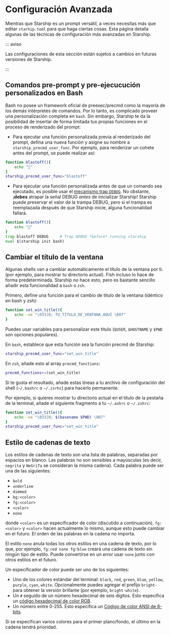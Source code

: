 # Configuración Avanzada

Mientras que Starship es un prompt versátil, a veces necesitas más que editar `starhip.toml` para que haga ciertas cosas. Esta página detalla algunas de las técnicas de configuración más avanzadas en Starship.

::: aviso

Las configuraciones de esta sección están sujetos a cambios en futuras versiones de Starship.

:::

## Comandos pre-prompt y pre-ejecucución personalizados en Bash

Bash no posee un framework oficial de preexec/precmd como la mayoría de los demás intérpretes de comandos. Por lo tanto, es complicado proveer una personalización completa en `bash`. Sin embargo, Starship te da la posibilidad de insertar de forma limitada tus propias funciones en el proceso de renderizado del prompt:

- Para ejecutar una función personalizada previa al renderizado del prompt, defina una nueva función y asigne su nombre a `starship_precmd_user_func`. Por ejemplo, para renderizar un cohete antes del prompt, se puede realizar así:

```bash
function blastoff(){
    echo "🚀"
}
starship_precmd_user_func="blastoff"
```

- Para ejecutar una función personalizada antes de que un comando sea ejecutado, es posible usar el [mecanismo trap `DEBUG`](https://jichu4n.com/posts/debug-trap-and-prompt_command-in-bash/). No obstante, ¡**debes** atrapar la señal DEBUG *antes* de inicializar Starship! Starship puede preservar el valor de la trampa DEBUG, pero si el trampa es reemplazada después de que Starship inicie, alguna funcionalidad fallará.

```bash
function blastoff(){
    echo "🚀"
}
trap blastoff DEBUG     # Trap DEBUG *before* running starship
eval $(starship init bash)
```

## Cambiar el título de la ventana

Algunas shells van a cambiar automáticamente el título de la ventana por ti. (por ejemplo, para mostrar tu directorio actual). Fish incluso lo hace de forma predeterminada. Starship no hace esto, pero es bastante sencillo añadir esta funcionalidad a `bash` o `zsh`.

Primero, define una función para el cambio de titulo de la ventana (idéntico en bash y zsh):

```bash
function set_win_title(){
    echo -ne "\033]0; TU_TÍTULO_DE_VENTANA_AQUÍ \007"
}
```

Puedes usar variables para personalizar este titulo (`$USER`, `$HOSTNAME` y `$PWD` son opciones populares).

En `bash`, establece que esta función sea la función precmd de Starship:

```bash
starship_precmd_user_func="set_win_title"
```

En `zsh`, añade esto al array `precmd_functions`:

```bash
precmd_functions+=(set_win_title)
```

Si te gusta el resultado, añade estas líneas a tu archivo de configuración del shell (`~/.bashrc` o `~/.zsrhc`) para hacerlo permanente.

Por ejemplo, si quieres mostrar tu directorio actual en el título de la pestaña de la terminal, añade el siguiente fragmento a tu `~/.ashrc` o `~/.zshrc`:

```bash
function set_win_title(){
    echo -ne "\033]0; $(basename $PWD) \007"
}
starship_precmd_user_func="set_win_title"
```

## Estilo de cadenas de texto

Los estilos de cadenas de texto son una lista de palabras, separadas por espacios en blanco. Las palabras no son sensibles a mayúsculas (es decir, `negrita` y `NeGriTa` se consideran la misma cadena). Cada palabra puede ser una de las siguientes:

  - `bold`
  - `underline`
  - `dimmed`
  - `bg:<color>`
  - `fg:<color>`
  - `<color>`
  - `none`

donde `<color>` es un especificador de color (discutido a continuación). `fg:<color>` y `<color>` hacen actualmente lo mismo, aunque esto puede cambiar en el futuro. El orden de las palabras en la cadena no importa.

El estilo `none` anula todas los otros estilos en una cadena de texto, por lo que, por ejemplo, `fg:red none fg:blue` creará una cadena de texto sin ningún tipo de estilo. Puede convertirse en un error usar `none` junto con otros estilos en el futuro.

Un especificador de color puede ser uno de los siguientes:

 - Uno de los colores estándar del terminal: `black`, `red`, `green`, `blue`, `yellow`, `purple`, `cyan`, `white`. Opcionalmente puedes agregar el prefijo `bright-` para obtener la versión brillante (por ejemplo, `bright-white`).
 - Un `#` seguido de un número hexadecimal de seis dígitos. Esto especifica un [código hexadecimal de color RGB](https://www.w3schools.com/colors/colors_hexadecimal.asp).
 - Un número entre 0-255. Esto especifica un [Código de color ANSI de 8-bits](https://i.stack.imgur.com/KTSQa.png).

Si se especifican varios colores para el primer plano/fondo, el último en la cadena tendrá prioridad.
